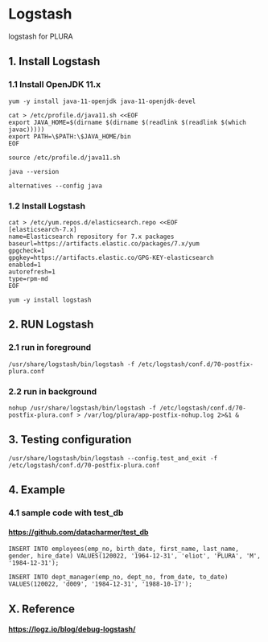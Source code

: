 # Logstash
logstash for PLURA

## 1. Install Logstash

### 1.1 Install OpenJDK 11.x

    yum -y install java-11-openjdk java-11-openjdk-devel
    
    cat > /etc/profile.d/java11.sh <<EOF
    export JAVA_HOME=$(dirname $(dirname $(readlink $(readlink $(which javac)))))
    export PATH=\$PATH:\$JAVA_HOME/bin
    EOF
    
    source /etc/profile.d/java11.sh
    
    java --version
    
    alternatives --config java
    
### 1.2 Install Logstash

    cat > /etc/yum.repos.d/elasticsearch.repo <<EOF
    [elasticsearch-7.x]
    name=Elasticsearch repository for 7.x packages
    baseurl=https://artifacts.elastic.co/packages/7.x/yum
    gpgcheck=1
    gpgkey=https://artifacts.elastic.co/GPG-KEY-elasticsearch
    enabled=1
    autorefresh=1
    type=rpm-md
    EOF

    yum -y install logstash

## 2. RUN Logstash

### 2.1 run in foreground

    /usr/share/logstash/bin/logstash -f /etc/logstash/conf.d/70-postfix-plura.conf 

### 2.2 run in background

    nohup /usr/share/logstash/bin/logstash -f /etc/logstash/conf.d/70-postfix-plura.conf > /var/log/plura/app-postfix-nohup.log 2>&1 &

## 3. Testing configuration
 
    /usr/share/logstash/bin/logstash --config.test_and_exit -f /etc/logstash/conf.d/70-postfix-plura.conf

## 4. Example

### 4.1 sample code with test_db
#### https://github.com/datacharmer/test_db

    INSERT INTO employees(emp_no, birth_date, first_name, last_name, gender, hire_date) VALUES(120022, '1964-12-31', 'eliot', 'PLURA', 'M', '1984-12-31');
    
    INSERT INTO dept_manager(emp_no, dept_no, from_date, to_date) VALUES(120022, 'd009', '1984-12-31', '1988-10-17');


## X. Reference
#### https://logz.io/blog/debug-logstash/
